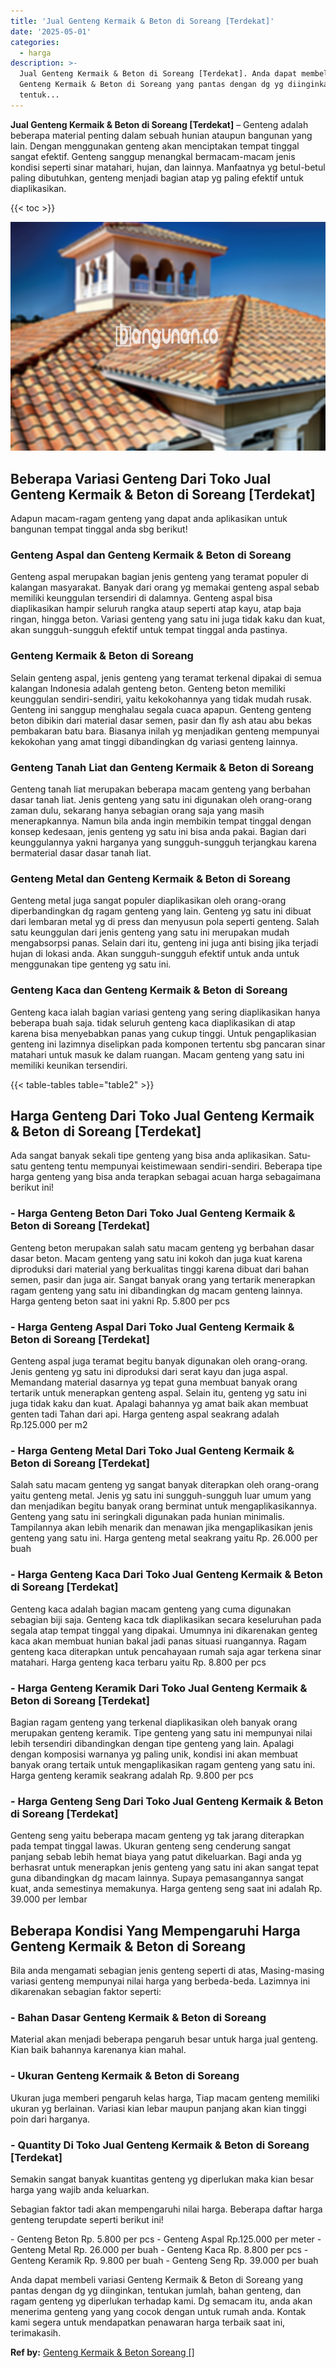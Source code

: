 ```yaml
---
title: 'Jual Genteng Kermaik & Beton di Soreang [Terdekat]'
date: '2025-05-01'
categories:
  - harga
description: >-
  Jual Genteng Kermaik & Beton di Soreang [Terdekat]. Anda dapat membeli variasi
  Genteng Kermaik & Beton di Soreang yang pantas dengan dg yg diinginkan,
  tentuk...
---
```


**Jual Genteng Kermaik & Beton di Soreang \[Terdekat\]** – Genteng adalah beberapa material penting dalam sebuah hunian ataupun bangunan yang lain. Dengan menggunakan genteng akan menciptakan tempat tinggal sangat efektif. Genteng sanggup menangkal bermacam-macam jenis kondisi seperti sinar matahari, hujan, dan lainnya. Manfaatnya yg betul-betul paling dibutuhkan, genteng menjadi bagian atap yg paling efektif untuk diaplikasikan.

{{< toc >}}

![Jual Genteng Kermaik & Beton di Soreang [Terdekat]](/images/genteng-minimalis-murah10.png)

## Beberapa Variasi Genteng Dari Toko Jual Genteng Kermaik & Beton di Soreang \[Terdekat\]

Adapun macam-ragam genteng yang dapat anda aplikasikan untuk bangunan tempat tinggal anda sbg berikut!

### Genteng Aspal dan Genteng Kermaik & Beton di Soreang

Genteng aspal merupakan bagian jenis genteng yang teramat populer di kalangan masyarakat. Banyak dari orang yg memakai genteng aspal sebab memiliki keunggulan tersendiri di dalamnya. Genteng aspal bisa diaplikasikan hampir seluruh rangka ataup seperti atap kayu, atap baja ringan, hingga beton. Variasi genteng yang satu ini juga tidak kaku dan kuat, akan sungguh-sungguh efektif untuk tempat tinggal anda pastinya.

### Genteng Kermaik & Beton di Soreang

Selain genteng aspal, jenis genteng yang teramat terkenal dipakai di semua kalangan Indonesia adalah genteng beton. Genteng beton memiliki keunggulan sendiri-sendiri, yaitu kekokohannya yang tidak mudah rusak. Genteng ini sanggup menghalau segala cuaca apapun. Genteng genteng beton dibikin dari material dasar semen, pasir dan fly ash atau abu bekas pembakaran batu bara. Biasanya inilah yg menjadikan genteng mempunyai kekokohan yang amat tinggi dibandingkan dg variasi genteng lainnya.

### Genteng Tanah Liat dan Genteng Kermaik & Beton di Soreang

Genteng tanah liat merupakan beberapa macam genteng yang berbahan dasar tanah liat. Jenis genteng yang satu ini digunakan oleh orang-orang zaman dulu, sekarang hanya sebagian orang saja yang masih menerapkannya. Namun bila anda ingin membikin tempat tinggal dengan konsep kedesaan, jenis genteng yg satu ini bisa anda pakai. Bagian dari keunggulannya yakni harganya yang sungguh-sungguh terjangkau karena bermaterial dasar dasar tanah liat.

### Genteng Metal dan Genteng Kermaik & Beton di Soreang

Genteng metal juga sangat populer diaplikasikan oleh orang-orang diperbandingkan dg ragam genteng yang lain. Genteng yg satu ini dibuat dari lembaran metal yg di press dan menyusun pola seperti genteng. Salah satu keunggulan dari jenis genteng yang satu ini merupakan mudah mengabsorpsi panas. Selain dari itu, genteng ini juga anti bising jika terjadi hujan di lokasi anda. Akan sungguh-sungguh efektif untuk anda untuk menggunakan tipe genteng yg satu ini.

### Genteng Kaca dan Genteng Kermaik & Beton di Soreang

Genteng kaca ialah bagian variasi genteng yang sering diaplikasikan hanya beberapa buah saja. tidak seluruh genteng kaca diaplikasikan di atap karena bisa menyebabkan panas yang cukup tinggi. Untuk pengaplikasian genteng ini lazimnya diselipkan pada komponen tertentu sbg pancaran sinar matahari untuk masuk ke dalam ruangan. Macam genteng yang satu ini memiliki keunikan tersendiri.

{{< table-tables table="table2" >}}

## Harga Genteng Dari Toko Jual Genteng Kermaik & Beton di Soreang \[Terdekat\]

Ada sangat banyak sekali tipe genteng yang bisa anda aplikasikan. Satu-satu genteng tentu mempunyai keistimewaan sendiri-sendiri. Beberapa tipe harga genteng yang bisa anda terapkan sebagai acuan harga sebagaimana berikut ini!

### \- Harga Genteng Beton Dari Toko Jual Genteng Kermaik & Beton di Soreang \[Terdekat\]

Genteng beton merupakan salah satu macam genteng yg berbahan dasar dasar beton. Macam genteng yang satu ini kokoh dan juga kuat karena diproduksi dari material yang berkualitas tinggi karena dibuat dari bahan semen, pasir dan juga air. Sangat banyak orang yang tertarik menerapkan ragam genteng yang satu ini dibandingkan dg macam genteng lainnya. Harga genteng beton saat ini yakni Rp. 5.800 per pcs

### \- Harga Genteng Aspal Dari Toko Jual Genteng Kermaik & Beton di Soreang \[Terdekat\]

Genteng aspal juga teramat begitu banyak digunakan oleh orang-orang. Jenis genteng yg satu ini diproduksi dari serat kayu dan juga aspal. Memandang material dasarnya yg tepat guna membuat banyak orang tertarik untuk menerapkan genteng aspal. Selain itu, genteng yg satu ini juga tidak kaku dan kuat. Apalagi bahannya yg amat baik akan membuat genten tadi Tahan dari api. Harga genteng aspal seakrang adalah Rp.125.000 per m2

### \- Harga Genteng Metal Dari Toko Jual Genteng Kermaik & Beton di Soreang \[Terdekat\]

Salah satu macam genteng yg sangat banyak diterapkan oleh orang-orang yaitu genteng metal. Jenis yg satu ini sungguh-sungguh luar umum yang dan menjadikan begitu banyak orang berminat untuk mengaplikasikannya. Genteng yang satu ini seringkali digunakan pada hunian minimalis. Tampilannya akan lebih menarik dan menawan jika mengaplikasikan jenis genteng yang satu ini. Harga genteng metal seakrang yaitu Rp. 26.000 per buah

### \- Harga Genteng Kaca Dari Toko Jual Genteng Kermaik & Beton di Soreang \[Terdekat\]

Genteng kaca adalah bagian macam genteng yang cuma digunakan sebagian biji saja. Genteng kaca tdk diaplikasikan secara keseluruhan pada segala atap tempat tinggal yang dipakai. Umumnya ini dikarenakan genteg kaca akan membuat hunian bakal jadi panas situasi ruangannya. Ragam genteng kaca diterapkan untuk pencahayaan rumah saja agar terkena sinar matahari. Harga genteng kaca terbaru yaitu Rp. 8.800 per pcs

### \- Harga Genteng Keramik Dari Toko Jual Genteng Kermaik & Beton di Soreang \[Terdekat\]

Bagian ragam genteng yang terkenal diaplikasikan oleh banyak orang merupakan genteng keramik. Tipe genteng yang satu ini mempunyai nilai lebih tersendiri dibandingkan dengan tipe genteng yang lain. Apalagi dengan komposisi warnanya yg paling unik, kondisi ini akan membuat banyak orang tertaik untuk mengaplikasikan ragam genteng yang satu ini. Harga genteng keramik seakrang adalah Rp. 9.800 per pcs

### \- Harga Genteng Seng Dari Toko Jual Genteng Kermaik & Beton di Soreang \[Terdekat\]

Genteng seng yaitu beberapa macam genteng yg tak jarang diterapkan pada tempat tinggal lawas. Ukuran genteng seng cenderung sangat panjang sebab lebih hemat biaya yang patut dikeluarkan. Bagi anda yg berhasrat untuk menerapkan jenis genteng yang satu ini akan sangat tepat guna dibandingkan dg macam lainnya. Supaya pemasangannya sangat kuat, anda semestinya memakunya. Harga genteng seng saat ini adalah Rp. 39.000 per lembar

## Beberapa Kondisi Yang Mempengaruhi Harga Genteng Kermaik & Beton di Soreang

Bila anda mengamati sebagian jenis genteng seperti di atas, Masing-masing variasi genteng mempunyai nilai harga yang berbeda-beda. Lazimnya ini dikarenakan sebagian faktor seperti:

### \- Bahan Dasar Genteng Kermaik & Beton di Soreang

Material akan menjadi beberapa pengaruh besar untuk harga jual genteng. Kian baik bahannya karenanya kian mahal.

### \- Ukuran Genteng Kermaik & Beton di Soreang

Ukuran juga memberi pengaruh kelas harga, Tiap macam genteng memiliki ukuran yg berlainan. Variasi kian lebar maupun panjang akan kian tinggi poin dari harganya.

### \- Quantity Di Toko Jual Genteng Kermaik & Beton di Soreang \[Terdekat\]

Semakin sangat banyak kuantitas genteng yg diperlukan maka kian besar harga yang wajib anda keluarkan.

Sebagian faktor tadi akan mempengaruhi nilai harga. Beberapa daftar harga genteng terupdate seperti berikut ini!

\- Genteng Beton Rp. 5.800 per pcs - Genteng Aspal Rp.125.000 per meter - Genteng Metal Rp. 26.000 per buah - Genteng Kaca Rp. 8.800 per pcs - Genteng Keramik Rp. 9.800 per buah - Genteng Seng Rp. 39.000 per buah

Anda dapat membeli variasi Genteng Kermaik & Beton di Soreang yang pantas dengan dg yg diinginkan, tentukan jumlah, bahan genteng, dan ragam genteng yg diperlukan terhadap kami. Dg semacam itu, anda akan menerima genteng yang yang cocok dengan untuk rumah anda. Kontak kami segera untuk mendapatkan penawaran harga terbaik saat ini, terimakasih.

**Ref by:**  [Genteng Kermaik & Beton  Soreang []](https://id.wikipedia.org/wiki/Genteng)
